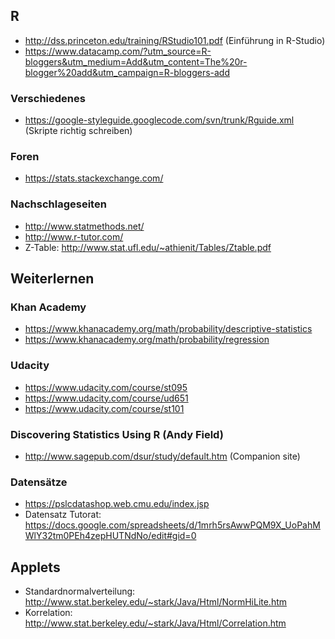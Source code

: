 ## R
* http://dss.princeton.edu/training/RStudio101.pdf (Einführung in R-Studio)
* https://www.datacamp.com/?utm_source=R-bloggers&utm_medium=Add&utm_content=The%20r-blogger%20add&utm_campaign=R-bloggers-add

### Verschiedenes
* https://google-styleguide.googlecode.com/svn/trunk/Rguide.xml (Skripte richtig schreiben)

### Foren
* https://stats.stackexchange.com/

### Nachschlageseiten
* http://www.statmethods.net/
* http://www.r-tutor.com/
* Z-Table: http://www.stat.ufl.edu/~athienit/Tables/Ztable.pdf

## Weiterlernen

### Khan Academy
* https://www.khanacademy.org/math/probability/descriptive-statistics
* https://www.khanacademy.org/math/probability/regression

### Udacity
* https://www.udacity.com/course/st095
* https://www.udacity.com/course/ud651
* https://www.udacity.com/course/st101

### Discovering Statistics Using R (Andy Field)
* http://www.sagepub.com/dsur/study/default.htm (Companion site)

### Datensätze
* https://pslcdatashop.web.cmu.edu/index.jsp
* Datensatz Tutorat: https://docs.google.com/spreadsheets/d/1mrh5rsAwwPQM9X_UoPahMWlY32tm0PEh4zepHUTNdNo/edit#gid=0

## Applets
* Standardnormalverteilung: http://www.stat.berkeley.edu/~stark/Java/Html/NormHiLite.htm
* Korrelation: http://www.stat.berkeley.edu/~stark/Java/Html/Correlation.htm